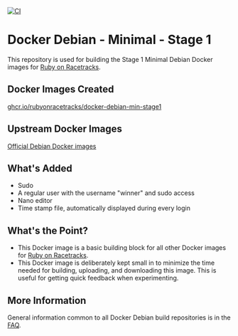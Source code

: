 [![CI](https://github.com/rubyonracetracks/docker-debian-min-stage1/actions/workflows/build.yml/badge.svg)](https://github.com/rubyonracetracks/docker-debian-min-stage1/actions/workflows/build.yml)

# Docker Debian - Minimal - Stage 1

This repository is used for building the Stage 1 Minimal Debian Docker images for [Ruby on Racetracks](https://www.rubyonracetracks.com/).

## Docker Images Created
[ghcr.io/rubyonracetracks/docker-debian-min-stage1](https://github.com/orgs/rubyonracetracks/packages?repo_name=docker-debian-min-stage1)

## Upstream Docker Images
[Official Debian Docker images](https://hub.docker.com/_/debian)

## What's Added
* Sudo
* A regular user with the username "winner" and sudo access
* Nano editor
* Time stamp file, automatically displayed during every login

## What's the Point?
* This Docker image is a basic building block for all other Docker images for [Ruby on Racetracks](https://www.rubyonracetracks.com/).
* This Docker image is deliberately kept small in to minimize the time needed for building, uploading, and downloading this image.  This is useful for getting quick feedback when experimenting.

## More Information
General information common to all Docker Debian build repositories is in the [FAQ](https://github.com/rubyonracetracks/docker-common/blob/main/FAQ.md).
